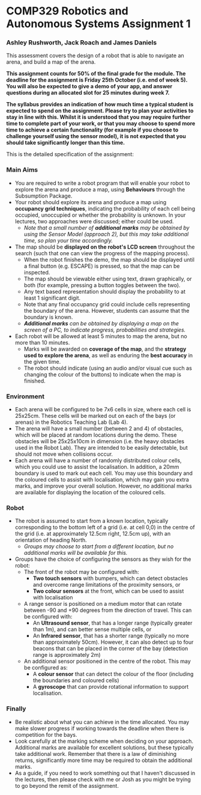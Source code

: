 # COMP329 Robotics and Autonomous Systems Assignment 1

### Ashley Rushworth, Jack Roach and James Daniels

This assessment covers the design of a robot that is able to navigate an arena, and build a map of the arena.

**This assignment counts for 50% of the final grade for the module. The deadline for the assignment  is Friday 25th October (i.e. end of week 5).  You will also be expected to give a demo of your app, and answer questions during an allocated slot for 25 minutes during week 7.**

**The syllabus provides an indication of how much time a typical student is expected to spend on the assignment.  Please try to plan your activities to stay in line with this.  Whilst it is understood that you may require further time to complete part of your work, or that you may choose to spend more time to achieve a certain functionality (for example if you choose to challenge yourself using the sensor model), it is not expected that you should take significantly longer than this time.**

This is the detailed specification of the assignment:

### Main Aims ###

- You are required to write a robot program that will enable your robot to explore the arena and produce a map, using **Behaviours** through the Subsumption Package.
- Your robot should explore its arena and produce a map using **occupancy grid techniques**, indicating the probability of each cell being occupied, unoccupied or whether the probability is unknown.  In your lectures, two approaches were discussed; either could be used.
  - _Note that a small number of **additional marks** may be obtained by using the Sensor Model (approach 2), but this may take additional time, so plan your time accordingly._
- The map should be **displayed on the robot's LCD screen** throughout the search (such that one can view the progress of the mapping process). 
  - When the robot finishes the demo, the map should be displayed until a final button (e.g. ESCAPE) is pressed, so that the map can be inspected. 
  - The map should be viewable either using text, drawn graphically, or both (for example, pressing a button toggles between the two). 
  - Any text based representation should display the probability to at least 1 significant digit. 
  - Note that any final occupancy grid could include cells representing the boundary of the arena. However, students can assume that the boundary is known.
  - _**Additional marks** can be obtained by displaying a map on the screen of a PC, to indicate progress, probabilities and strategies._
- Each robot will be allowed at least 5 minutes to map the arena, but no more than 10 minutes.
  - Marks will be awarded on **coverage of the map**, and the **strategy used to explore the arena**, as well as enduring the **best accuracy** in the given time.
  - The robot should indicate (using an audio and/or visual cue such as changing the colour of the buttons) to indicate when the map is finished.

### Environment ###

- Each arena will be configured to be 7x6 cells in size, where each cell is 25x25cm.  These cells will be marked out on each of the bays (or arenas) in the Robotics Teaching Lab (Lab 4).
- The arena will have a small number (between 2 and 4) of obstacles, which will be placed at random locations during the demo. These obstacles will be 25x25x10cm in dimension (i.e. the heavy obstacles used in the Robot Lab). They are intended to be easily detectable, but should not move when collisions occur.  
- Each arena will have a number of randomly distributed colour cells, which you could use to assist the localisation.  In addition, a 20mm boundary is used to mark out each cell.  You may use this boundary and the coloured cells to assist with localisation, which may gain you extra marks, and improve your overall solution.  However, no additional marks are available for displaying the location of the coloured cells.

### Robot ###

- The robot is assumed to start from a known location, typically corresponding to the bottom left of a grid (i.e. at cell 0,0) in the centre of the grid (i.e. at approximately 12.5cm right, 12.5cm up), with an orientation of heading North.
  - _Groups may choose to start from a different location, but no additional marks will be available for this._
- Groups have the choice of configuring the sensors as they wish for the robot:
  - The front of the robot may be configured with:
    - **Two touch sensors** with bumpers, which can detect obstacles and overcome range limitations of the proximity sensors, or
    - **Two colour sensors** at the front, which can be used to assist with localisation
  - A range sensor is positioned on a medium motor that can rotate between -90 and +90 degrees from the direction of travel.  This can be configured with:
    - An **Ultrasound sensor**, that has a longer range (typically greater than 1m), and can better sense multiple cells, or
    - An **Infrared sensor**, that has a shorter range (typically no more than approximately 50cm).  However, it can also detect up to four beacons that can be placed in the corner of the bay (detection range is approximately 2m)
  - An additional sensor positioned in the centre of the robot.  This may be configured as:
    - A **colour sensor** that can detect the colour of the floor (including the boundaries and coloured cells)
    - A **gyroscope** that can provide rotational information to support localisation.

### Finally ###

- Be realistic about what you can achieve in the time allocated.  You may make slower progress if working towards the deadline when there is competition for the bays.
- Look carefully at the marking scheme when deciding on your approach.  Additional marks are available for excellent solutions, but these typically take additional work.  Remember that there is a law of diminishing returns, significantly more time may be required to obtain the additional marks.
- As a guide, if you need to work something out that I haven't discussed in the lectures, then please check with me or Josh as you might be trying to go beyond the remit of the assignment.
